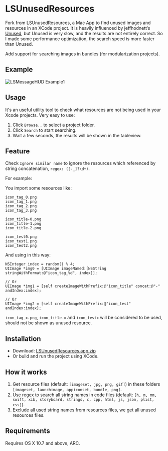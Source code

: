 # LSUnusedResources
Fork from LSUnusedResources, a Mac App to find unused images and resources in an XCode project. It is heavily influenced by jeffhodnett‘s [Unused](http://jeffhodnett.github.io/Unused/), but Unused is very slow, and the results are not entirely correct. So I made some performance optimization, the search speed is more faster than Unused.

Add support for searching images in bundles (for modularization projects).

## Example

![LSMessageHUD Example1](https://github.com/tinymind/LSUnusedResources/raw/master/LSUnusedResourcesExample.gif)  

## Usage

It's an useful utility tool to check what resources are not being used in your Xcode projects. Very easy to use: 

1. Click `Browse..` to select a project folder.
2. Click `Search` to start searching.
3. Wait a few seconds, the results will be shown in the tableview.

## Feature

Check `Ignore similar name` to ignore the resources which referenced by string concatenation, `regex: ([-_]?\d+)`.

For example:

You import some resources like:

```
icon_tag_0.png
icon_tag_1.png
icon_tag_2.png
icon_tag_3.png

icon_title-0.png
icon_title-1.png
icon_title-2.png

icon_test0.png
icon_test1.png
icon_test2.png
```

And using in this way:

``` objc
NSInteger index = random() % 4;
UIImage *img0 = [UIImage imageNamed:[NSString stringWithFormat:@"icon_tag_%d", index]];
	
// Or
UIImage *img1 = [self createImageWithPrefix:@"icon_title" concat:@"-" andIndex:index];

// Or
UIImage *img2 = [self createImageWithPrefix:@"icon_test" andIndex:index];
```

`icon_tag_x.png`, `icon_title-x` and `icon_testx` will be considered to be used, should not be shown as unused resource.

## Installation

* Download: [LSUnusedResources.app.zip](https://github.com/tinymind/LSUnusedResources/raw/master/Release/LSUnusedResources.app.zip)
* Or build and run the project using XCode.

## How it works

1. Get resource files (default: `[imageset, jpg, png, gif]`) in these folders `[imageset, launchimage, appiconset, bundle, png]`.
2. Use regex to search all string names in code files (default: `[h, m, mm, swift, xib, storyboard, strings, c, cpp, html, js, json, plist, css]`).
3. Exclude all used string names from resources files, we get all unused resources files.

## Requirements

Requires OS X 10.7 and above, ARC.
